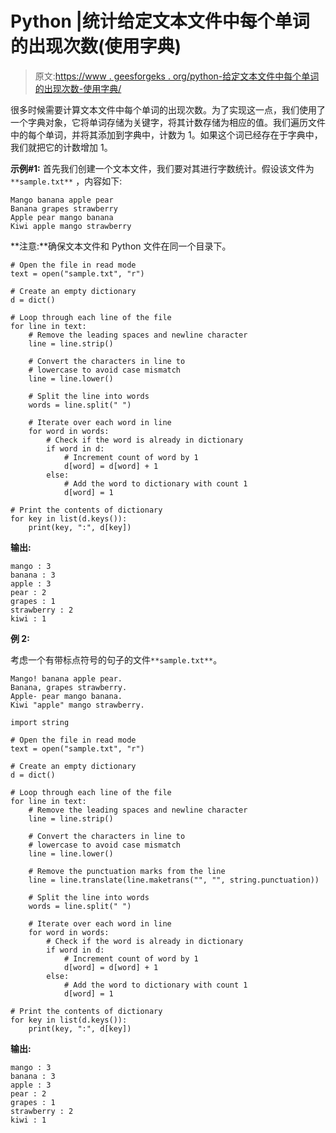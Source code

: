 # Python |统计给定文本文件中每个单词的出现次数(使用字典)

> 原文:[https://www . geesforgeks . org/python-给定文本文件中每个单词的出现次数-使用字典/](https://www.geeksforgeeks.org/python-count-occurrences-of-each-word-in-given-text-file-using-dictionary/)

很多时候需要计算文本文件中每个单词的出现次数。为了实现这一点，我们使用了一个字典对象，它将单词存储为关键字，将其计数存储为相应的值。我们遍历文件中的每个单词，并将其添加到字典中，计数为 1。如果这个词已经存在于字典中，我们就把它的计数增加 1。

**示例#1:**
首先我们创建一个文本文件，我们要对其进行字数统计。假设该文件为`**sample.txt**` ，内容如下:

```
Mango banana apple pear
Banana grapes strawberry
Apple pear mango banana
Kiwi apple mango strawberry

```

**注意:**确保文本文件和 Python 文件在同一个目录下。

```
# Open the file in read mode
text = open("sample.txt", "r")

# Create an empty dictionary
d = dict()

# Loop through each line of the file
for line in text:
    # Remove the leading spaces and newline character
    line = line.strip()

    # Convert the characters in line to 
    # lowercase to avoid case mismatch
    line = line.lower()

    # Split the line into words
    words = line.split(" ")

    # Iterate over each word in line
    for word in words:
        # Check if the word is already in dictionary
        if word in d:
            # Increment count of word by 1
            d[word] = d[word] + 1
        else:
            # Add the word to dictionary with count 1
            d[word] = 1

# Print the contents of dictionary
for key in list(d.keys()):
    print(key, ":", d[key])
```

**输出:**

```
mango : 3
banana : 3
apple : 3
pear : 2
grapes : 1
strawberry : 2
kiwi : 1

```

**例 2:**

考虑一个有带标点符号的句子的文件`**sample.txt**`。

```
Mango! banana apple pear.
Banana, grapes strawberry.
Apple- pear mango banana.
Kiwi "apple" mango strawberry.

```

```
import string

# Open the file in read mode
text = open("sample.txt", "r")

# Create an empty dictionary
d = dict()

# Loop through each line of the file
for line in text:
    # Remove the leading spaces and newline character
    line = line.strip()

    # Convert the characters in line to 
    # lowercase to avoid case mismatch
    line = line.lower()

    # Remove the punctuation marks from the line
    line = line.translate(line.maketrans("", "", string.punctuation))

    # Split the line into words
    words = line.split(" ")

    # Iterate over each word in line
    for word in words:
        # Check if the word is already in dictionary
        if word in d:
            # Increment count of word by 1
            d[word] = d[word] + 1
        else:
            # Add the word to dictionary with count 1
            d[word] = 1

# Print the contents of dictionary
for key in list(d.keys()):
    print(key, ":", d[key])
```

**输出:**

```
mango : 3
banana : 3
apple : 3
pear : 2
grapes : 1
strawberry : 2
kiwi : 1

```